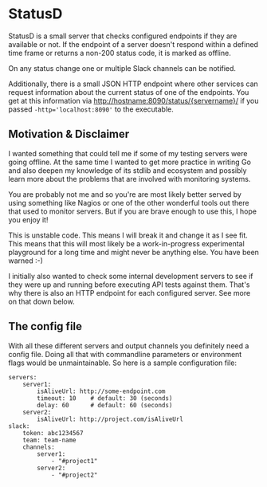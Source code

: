 # StatusD

StatusD is a small server that checks configured endpoints if they are available
or not. If the endpoint of a server doesn't respond within a defined time frame
or returns a non-200 status code, it is marked as offline.

On any status change one or multiple Slack channels can be notified.

Additionally, there is a small JSON HTTP endpoint where other services can
request information about the current status of one of the endpoints. You get at
this information via
[http://hostname:8090/status/{servername}/](http://hostname:8090/status/{servername}/)
if you passed `-http='localhost:8090'` to the executable.


## Motivation & Disclaimer

I wanted something that could tell me if some of my testing servers were going
offline. At the same time I wanted to get more practice in writing Go and also
deepen my knowledge of its stdlib and ecosystem and possibly learn more about
the problems that are involved with monitoring systems.

You are probably not me and so you're are most likely better served by using
something like Nagios or one of the other wonderful tools out there that used to
monitor servers. But if you are brave enough to use this, I hope you enjoy it!

This is unstable code. This means I will break it and change it as I see fit.
This means that this will most likely be a work-in-progress experimental
playground for a long time and might never be anything else. You have been
warned :-)

I initially also wanted to check some internal development servers to see if
they were up and running before executing API tests against them. That's why
there is also an HTTP endpoint for each configured server. See more on that down
below.


## The config file

With all these different servers and output channels you definitely need
a config file. Doing all that with commandline parameters or environment flags
would be unmaintainable. So here is a sample configuration file:

```
servers:
    server1:
        isAliveUrl: http://some-endpoint.com
        timeout: 10    # default: 30 (seconds)
        delay: 60      # default: 60 (seconds)
    server2:
        isAliveUrl: http://project.com/isAliveUrl
slack:
    token: abc1234567
    team: team-name
    channels:
        server1:
            - "#project1"
        server2:
            - "#project2"
```
